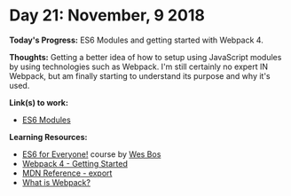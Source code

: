 # Day 21: November, 9 2018

**Today's Progress:** ES6 Modules and getting started with Webpack 4.

**Thoughts:** Getting a better idea of how to setup using JavaScript modules by using technologies such as Webpack. I'm still certainly no expert IN Webpack, but am finally starting to understand its purpose and why it's used.

**Link(s) to work:**
* [ES6 Modules](https://github.com/mccoyrjm/100-days-of-code/tree/master/log-work-files/es6modules)

**Learning Resources:**
* [ES6 for Everyone!](https://es6.io/) course by [Wes Bos](https://wesbos.com/)
* [Webpack 4 - Getting Started](https://webpack.js.org/guides/getting-started/)
* [MDN Reference - export](https://developer.mozilla.org/en-US/docs/web/javascript/reference/statements/export)
* [What is Webpack?](https://www.youtube.com/watch?v=nfmvexyoHXE)